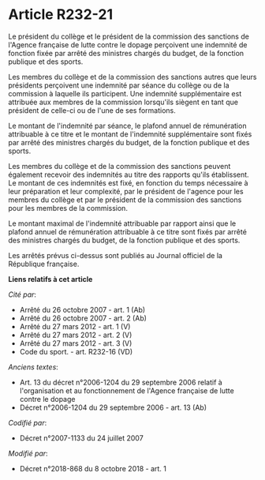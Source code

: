 # Article R232-21

Le président du collège et le président de la commission des sanctions de l'Agence française de lutte contre le dopage
perçoivent une indemnité de fonction fixée par arrêté des ministres chargés du budget, de la fonction publique et des sports.

Les membres du collège et de la commission des sanctions autres que leurs présidents perçoivent une indemnité par séance du
collège ou de la commission à laquelle ils participent. Une indemnité supplémentaire est attribuée aux membres de la
commission lorsqu'ils siègent en tant que président de celle-ci ou de l'une de ses formations.

Le montant de l'indemnité par séance, le plafond annuel de rémunération attribuable à ce titre et le montant de l'indemnité
supplémentaire sont fixés par arrêté des ministres chargés du budget, de la fonction publique et des sports.

Les membres du collège et de la commission des sanctions peuvent également recevoir des indemnités au titre des rapports
qu'ils établissent. Le montant de ces indemnités est fixé, en fonction du temps nécessaire à leur préparation et leur
complexité, par le président de l'agence pour les membres du collège et par le président de la commission des sanctions pour
les membres de la commission.

Le montant maximal de l'indemnité attribuable par rapport ainsi que le plafond annuel de rémunération attribuable à ce titre
sont fixés par arrêté des ministres chargés du budget, de la fonction publique et des sports.

Les arrêtés prévus ci-dessus sont publiés au Journal officiel de la République française.

**Liens relatifs à cet article**

_Cité par_:

  - Arrêté du 26 octobre 2007 - art. 1 (Ab)
  - Arrêté du 26 octobre 2007 - art. 2 (Ab)
  - Arrêté du 27 mars 2012 - art. 1 (V)
  - Arrêté du 27 mars 2012 - art. 2 (V)
  - Arrêté du 27 mars 2012 - art. 3 (V)
  - Code du sport. - art. R232-16 (VD)

_Anciens textes_:

  - Art. 13 du décret n°2006-1204 du 29 septembre 2006 relatif à l'organisation et au fonctionnement de l'Agence française de lutte contre le dopage
  - Décret n°2006-1204 du 29 septembre 2006 - art. 13 (Ab)

_Codifié par_:

  - Décret n°2007-1133 du 24 juillet 2007

_Modifié par_:

  - Décret n°2018-868 du 8 octobre 2018 - art. 1
